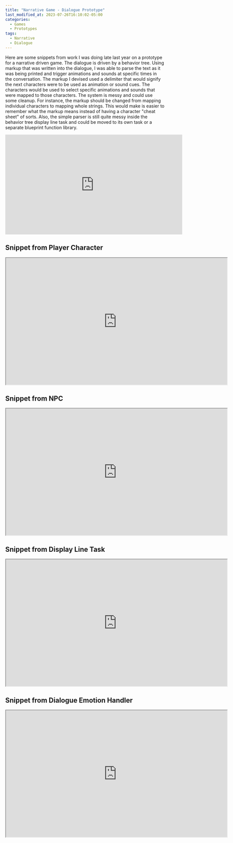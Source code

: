 ```yaml
---
title: "Narrative Game - Dialogue Prototype"
last_modified_at: 2023-07-26T16:10:02-05:00
categories:
  - Games
  - Prototypes
tags:
  - Narrative
  - Dialogue
---
```


Here are some snippets from work I was doing late last year on a prototype for a narrative driven game. The dialogue is driven by a behavior tree. Using markup
that was written into the dialogue, I was able to parse the text as it was being printed and trigger animations and sounds at specific times in the conversation. The markup 
I devised used a delimiter that would signify the next characters were to be used as animation or sound cues. The characters would be used to select specific animations
and sounds that were mapped to those characters. The system is messy and could use some cleanup. For instance, the markup should be changed from mapping individual characters to mapping
whole strings. This would make is easier to remember what the markup means instead of having a character "cheat sheet" of sorts. Also, the simple parser is still quite messy inside the behavior tree display line
task and could be moved to its own task or a separate blueprint function library.
<br>
<iframe width="560" height="315" src="https://www.youtube.com/embed/Bg-4q3sLqZk" title="YouTube video player" frameborder="0" allow="accelerometer; autoplay; clipboard-write; encrypted-media; gyroscope; picture-in-picture; web-share" allowfullscreen></iframe>
<br>
<h2>
Snippet from Player Character
</h2>
<iframe src="https://blueprintue.com/render/7vtn8w34/" scrolling="no" allowfullscreen width="700" height="400"></iframe>
<h2>
Snippet from NPC
</h2>
<iframe src="https://blueprintue.com/render/ekv3zpdk/" scrolling="no" allowfullscreen width="700" height="400"></iframe>
<h2>
Snippet from Display Line Task
</h2>
<iframe src="https://blueprintue.com/render/exfnfvmv/" scrolling="no" allowfullscreen width="700" height="400"></iframe>
<h2>
Snippet from Dialogue Emotion Handler
</h2>
<iframe src="https://blueprintue.com/render/ihc00z_y/" scrolling="no" allowfullscreen width="700" height="400"></iframe>
